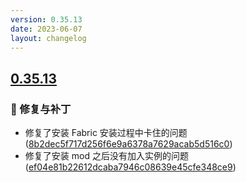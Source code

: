 ```yaml
---
version: 0.35.13
date: 2023-06-07
layout: changelog
---
```

## [0.35.13](#0.35.13)
### 🐛 修复与补丁

- 修复了安装 Fabric 安装过程中卡住的问题 ([8b2dec5f717d256f6e9a6378a7629acab5d516c0](https://github.com/Voxelum/x-minecraft-launcher/commit/8b2dec5f717d256f6e9a6378a7629acab5d516c0))
- 修复了安装 mod 之后没有加入实例的问题 ([ef04e81b22612dcaba7946c08639e45cfe348ce9](https://github.com/Voxelum/x-minecraft-launcher/commit/ef04e81b22612dcaba7946c08639e45cfe348ce9))
